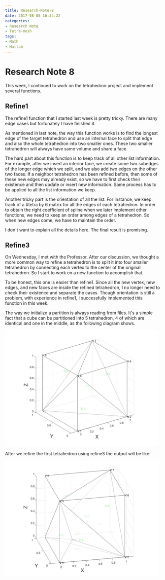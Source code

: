 ```yaml
---
title: Research-Note-8
date: 2017-08-05 16:34:22
categories:
- Research Note
- Tetra-mesh
tags:
- Math
- Matlab
---
```


# Research Note 8

This week, I continued to work on the tetrahedron project and implement several functions. 

## Refine1

The refine1 function that I started last week is pretty tricky. There are many edge cases but fortunately I have finished it. 

As mentioned in last note, the way this function works is to find the longest edge of the target tetrahedron and use an internal face to split that edge and also the whole tetrahedron into two smaller ones. These two smaller tetrahedron will always have same volume and share a face. 

The hard part about this function is to keep track of all other list information. For example, after we insert an interior face, we create some two subedges of the longer edge which we split, and we also add two edges on the other two faces. If a neighbor tetrahedron has been refined before, then some of these new edges may already exist, so we have to first check their existence and then update or insert new information. Same process has to be applied to all the list information we keep. 

Another tricky part is the orientation of all the list. For instance, we keep track of a #tetra by 6 matrix for all the edges of each tetrahedron. In order to obtain the right coefficient of spline when we later implement other functions, we need to keep an order among edges of a tetrahedron. So when new edges come, we have to maintain the order. 

I don't want to explain all the details here. The final result is promising. 

## Refine3

On Wednesday, I met with the Professor. After our discussion, we thought a more common way to refine a tetrahedron is to split it into four smaller tetrahedron by connecting each vertex to the center of the original tetrahedron. So I start to work on a new function to accomplish that. 

To be honest, this one is easier than refine1. Since all the new vertex, new edges, and new faces are inside the refined tetrahedron, I no longer need to check their existence and separate the cases. Though orientation is still a problem, with experience in refine1, I successfully implemented this function in this week. 

The way we initialize a partition is always reading from files. It's a simple fact that a cube can be partitioned into 5 tetrahedron, 4 of which are identical and one in the middle, as the following diagram shows.

<img src="/images/Research/Tetra/tetra0.jpg" width="500">

After we refine the first tetrahedron using refine3 the output will be like:

<img src="/images/Research/Tetra/tetra1.jpg" width="500">

